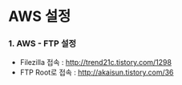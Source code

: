 # AWS 설정
### 1. AWS - FTP 설정
* Filezilla 접속 : http://trend21c.tistory.com/1298
* FTP Root로 접속 : http://akaisun.tistory.com/36
